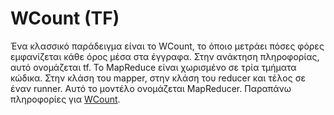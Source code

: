 # WCount (TF)

Ένα κλασσικό παράδειγμα είναι το WCount, το όποιο μετράει πόσες φόρες εμφανίζεται κάθε όρος μέσα στα έγγραφα. Στην ανάκτηση πληροφορίας, αυτό ονομάζεται tf. Το MapReduce είναι χωρισμένο σε τρία τμήματα κώδικα. Στην κλάση του mapper, στην κλάση του reducer και τέλος σε έναν runner. Αυτό το μοντέλο ονομάζεται MapReducer.
Παραπάνω πληροφορίες για [WCount](Hadoop.adoc).
